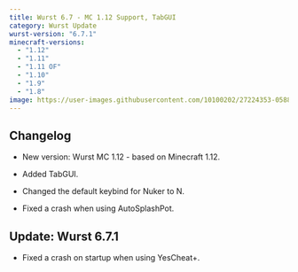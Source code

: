 ```yaml
---
title: Wurst 6.7 - MC 1.12 Support, TabGUI
category: Wurst Update
wurst-version: "6.7.1"
minecraft-versions:
  - "1.12"
  - "1.11"
  - "1.11 OF"
  - "1.10"
  - "1.9"
  - "1.8"
image: https://user-images.githubusercontent.com/10100202/27224353-0588be4c-5295-11e7-8b8d-eb9cb989bc68.jpg
---
```

## Changelog

- New version: Wurst MC 1.12 - based on Minecraft 1.12.

- Added TabGUI.

- Changed the default keybind for Nuker to N.

- Fixed a crash when using AutoSplashPot.

## Update: Wurst 6.7.1

- Fixed a crash on startup when using YesCheat+.
